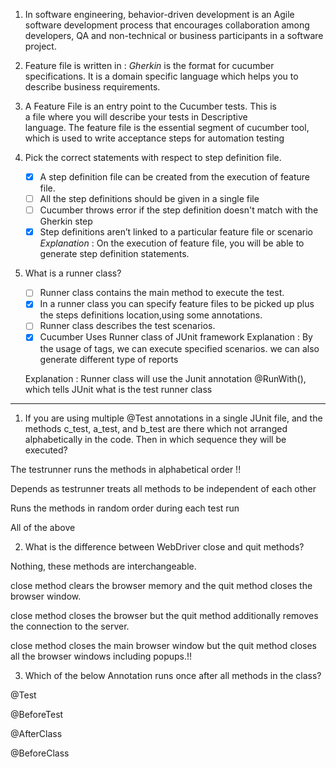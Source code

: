 1. In software engineering, behavior-driven development is an Agile software development process that encourages collaboration among developers, QA and non-technical or business participants in a software project.
2. Feature file is written in : *Gherkin* is the format for cucumber specifications. It is a domain specific language which helps you to describe business requirements.
3. A Feature File is an entry point to the Cucumber tests. This is a file where you will describe your tests in Descriptive language. The feature file is the essential segment of cucumber tool, which is used to write acceptance steps for automation testing
4. Pick the correct statements with respect to step definition file.

	- [x] A step definition file can be created from the execution of feature file. 
	- [ ] All the step definitions should be given in a single file
	- [ ] Cucumber throws error if the step definition doesn't match with the Gherkin step
	- [x] Step definitions aren’t linked to a particular feature file or scenario 
	*Explanation* : On the execution of feature file, you will be able to generate step definition statements.

5. What is a runner class?

	- [ ] Runner class contains the main method to execute the test.
	- [x] In a runner class you can specify feature files to be picked up plus the steps definitions location,using some annotations. 
	- [ ] Runner class describes the test scenarios.
	- [x] Cucumber Uses Runner class of JUnit framework 
	Explanation : By the usage of tags, we can execute specified scenarios. we can also generate different type of reports

	Explanation : Runner class will use the Junit annotation @RunWith(), which tells JUnit what is the test runner class


---

1. If you are using multiple @Test annotations in a single JUnit file, and the methods c_test, a_test, and b_test are there which not arranged alphabetically in the code. Then in which sequence they will be executed?
  

The testrunner runs the methods in alphabetical order !!

Depends as testrunner treats all methods to be independent of each other

Runs the methods in random order during each test run

All of the above

2. What is the difference between WebDriver close and quit methods?

Nothing, these methods are interchangeable.

close method clears the browser memory and the quit method closes the browser window.

close method closes the browser but the quit method additionally removes the connection to the server.

close method closes the main browser window but the quit method closes all the browser windows including popups.!!

3. Which of the below Annotation runs once after all methods in the class?


@Test

@BeforeTest

@AfterClass

@BeforeClass